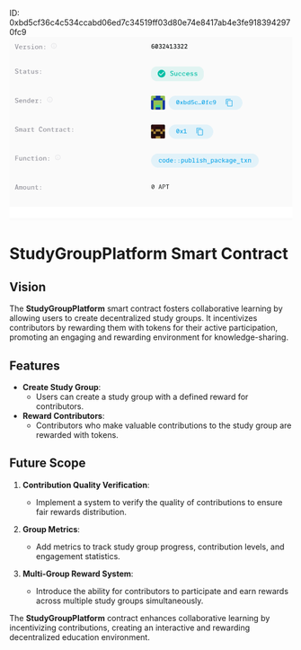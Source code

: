 ID: 0xbd5cf36c4c534ccabd06ed7c34519ff03d80e74e8417ab4e3fe9183942970fc9
![alt text](<Screenshot 2024-09-24 134247.png>)
# StudyGroupPlatform Smart Contract

## Vision

The **StudyGroupPlatform** smart contract fosters collaborative learning by allowing users to create decentralized study groups. It incentivizes contributors by rewarding them with tokens for their active participation, promoting an engaging and rewarding environment for knowledge-sharing.

## Features

- **Create Study Group**:
  - Users can create a study group with a defined reward for contributors.
- **Reward Contributors**:
  - Contributors who make valuable contributions to the study group are rewarded with tokens.

## Future Scope

1. **Contribution Quality Verification**:

   - Implement a system to verify the quality of contributions to ensure fair rewards distribution.

2. **Group Metrics**:

   - Add metrics to track study group progress, contribution levels, and engagement statistics.

3. **Multi-Group Reward System**:
   - Introduce the ability for contributors to participate and earn rewards across multiple study groups simultaneously.

The **StudyGroupPlatform** contract enhances collaborative learning by incentivizing contributions, creating an interactive and rewarding decentralized education environment.
